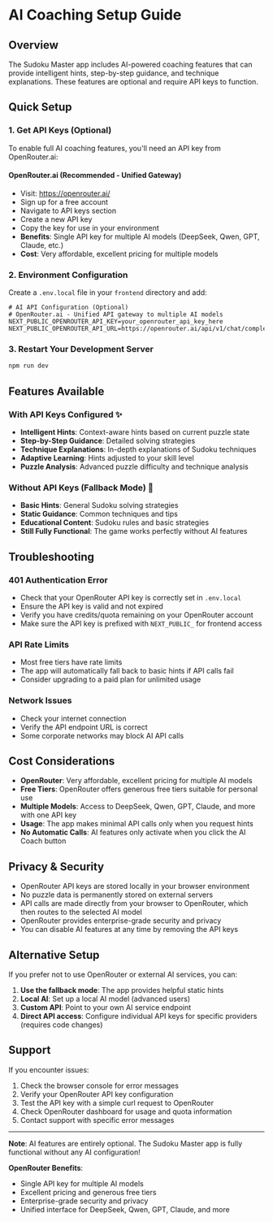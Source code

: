 # AI Coaching Setup Guide

## Overview
The Sudoku Master app includes AI-powered coaching features that can provide intelligent hints, step-by-step guidance, and technique explanations. These features are optional and require API keys to function.

## Quick Setup

### 1. Get API Keys (Optional)
To enable full AI coaching features, you'll need an API key from OpenRouter.ai:

#### OpenRouter.ai (Recommended - Unified Gateway)
- Visit: https://openrouter.ai/
- Sign up for a free account
- Navigate to API keys section
- Create a new API key
- Copy the key for use in your environment
- **Benefits**: Single API key for multiple AI models (DeepSeek, Qwen, GPT, Claude, etc.)
- **Cost**: Very affordable, excellent pricing for multiple models

### 2. Environment Configuration
Create a `.env.local` file in your `frontend` directory and add:

```env
# AI API Configuration (Optional)
# OpenRouter.ai - Unified API gateway to multiple AI models
NEXT_PUBLIC_OPENROUTER_API_KEY=your_openrouter_api_key_here
NEXT_PUBLIC_OPENROUTER_API_URL=https://openrouter.ai/api/v1/chat/completions
```

### 3. Restart Your Development Server
```bash
npm run dev
```

## Features Available

### With API Keys Configured ✨
- **Intelligent Hints**: Context-aware hints based on current puzzle state
- **Step-by-Step Guidance**: Detailed solving strategies
- **Technique Explanations**: In-depth explanations of Sudoku techniques
- **Adaptive Learning**: Hints adjusted to your skill level
- **Puzzle Analysis**: Advanced puzzle difficulty and technique analysis

### Without API Keys (Fallback Mode) 🎯
- **Basic Hints**: General Sudoku solving strategies
- **Static Guidance**: Common techniques and tips
- **Educational Content**: Sudoku rules and basic strategies
- **Still Fully Functional**: The game works perfectly without AI features

## Troubleshooting

### 401 Authentication Error
- Check that your OpenRouter API key is correctly set in `.env.local`
- Ensure the API key is valid and not expired
- Verify you have credits/quota remaining on your OpenRouter account
- Make sure the API key is prefixed with `NEXT_PUBLIC_` for frontend access

### API Rate Limits
- Most free tiers have rate limits
- The app will automatically fall back to basic hints if API calls fail
- Consider upgrading to a paid plan for unlimited usage

### Network Issues
- Check your internet connection
- Verify the API endpoint URL is correct
- Some corporate networks may block AI API calls

## Cost Considerations

- **OpenRouter**: Very affordable, excellent pricing for multiple AI models
- **Free Tiers**: OpenRouter offers generous free tiers suitable for personal use
- **Multiple Models**: Access to DeepSeek, Qwen, GPT, Claude, and more with one API key
- **Usage**: The app makes minimal API calls only when you request hints
- **No Automatic Calls**: AI features only activate when you click the AI Coach button

## Privacy & Security

- OpenRouter API keys are stored locally in your browser environment
- No puzzle data is permanently stored on external servers
- API calls are made directly from your browser to OpenRouter, which then routes to the selected AI model
- OpenRouter provides enterprise-grade security and privacy
- You can disable AI features at any time by removing the API keys

## Alternative Setup

If you prefer not to use OpenRouter or external AI services, you can:

1. **Use the fallback mode**: The app provides helpful static hints
2. **Local AI**: Set up a local AI model (advanced users)
3. **Custom API**: Point to your own AI service endpoint
4. **Direct API access**: Configure individual API keys for specific providers (requires code changes)

## Support

If you encounter issues:
1. Check the browser console for error messages
2. Verify your OpenRouter API key configuration
3. Test the API key with a simple curl request to OpenRouter
4. Check OpenRouter dashboard for usage and quota information
5. Contact support with specific error messages

---

**Note**: AI features are entirely optional. The Sudoku Master app is fully functional without any AI configuration!

**OpenRouter Benefits**: 
- Single API key for multiple AI models
- Excellent pricing and generous free tiers
- Enterprise-grade security and privacy
- Unified interface for DeepSeek, Qwen, GPT, Claude, and more
